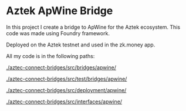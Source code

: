 # Aztek ApWine Bridge

In this project I create a bridge to ApWine for the Aztek ecosystem.
This code was made using Foundry framework.

Deployed on the Aztek testnet and used in the zk.money app.

All my code is in the following paths:

[./aztec-connect-bridges/src/bridges/apwine/](https://github.com/djaciel/aztek-apwine-bridge/tree/main/aztec-connect-bridges/src/bridges/apwine)

[./aztec-connect-bridges/src/test/bridges/apwine/](https://github.com/djaciel/aztek-apwine-bridge/tree/main/aztec-connect-bridges/src/interfaces/apwine)

[./aztec-connect-bridges/src/deployment/apwine/](https://github.com/djaciel/aztek-apwine-bridge/tree/main/aztec-connect-bridges/src/deployment/apwine)

[./aztec-connect-bridges/src/interfaces/apwine/](https://github.com/djaciel/aztek-apwine-bridge/tree/main/aztec-connect-bridges/src/interfaces/apwine)
